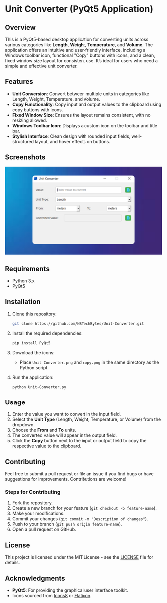 # Unit Converter (PyQt5 Application)



## Overview

This is a PyQt5-based desktop application for converting units across various categories like **Length**, **Weight**, **Temperature**, and **Volume**. The application offers an intuitive and user-friendly interface, including a Windows toolbar icon, functional "Copy" buttons with icons, and a clean, fixed window size layout for consistent use. It’s ideal for users who need a simple and effective unit converter.

## Features

- **Unit Conversion**: Convert between multiple units in categories like Length, Weight, Temperature, and Volume.
- **Copy Functionality**: Copy input and output values to the clipboard using copy buttons with icons.
- **Fixed Window Size**: Ensures the layout remains consistent, with no resizing allowed.
- **Windows Toolbar Icon**: Displays a custom icon on the toolbar and title bar.
- **Stylish Interface**: Clean design with rounded input fields, well-structured layout, and hover effects on buttons.

## Screenshots

![App Icon](https://github.com/NSTechBytes/Projects-Templates/blob/main/Applications/Unit%20Converter/Unit%20Converter.png)

## Requirements

- Python 3.x
- PyQt5

## Installation

1. Clone this repository:

    ```bash
    git clone https://github.com/NSTechBytes/Unit-Converter.git
    ```

2. Install the required dependencies:

    ```bash
    pip install PyQt5
    ```

3. Download the icons:
   - Place `Unit Converter.png` and `copy.png` in the same directory as the Python script.

4. Run the application:

    ```bash
    python Unit-Converter.py
    ```

## Usage

1. Enter the value you want to convert in the input field.
2. Select the **Unit Type** (Length, Weight, Temperature, or Volume) from the dropdown.
3. Choose the **From** and **To** units.
4. The converted value will appear in the output field.
5. Click the **Copy** button next to the input or output field to copy the respective value to the clipboard.

## Contributing

Feel free to submit a pull request or file an issue if you find bugs or have suggestions for improvements. Contributions are welcome!

### Steps for Contributing

1. Fork the repository.
2. Create a new branch for your feature (`git checkout -b feature-name`).
3. Make your modifications.
4. Commit your changes (`git commit -m "Description of changes"`).
5. Push to your branch (`git push origin feature-name`).
6. Open a pull request on GitHub.

## License

This project is licensed under the MIT License - see the [LICENSE](LICENSE) file for details.

## Acknowledgments

- **PyQt5**: For providing the graphical user interface toolkit.
- Icons sourced from [Icons8](https://icons8.com/) or [Flaticon](https://www.flaticon.com/).

